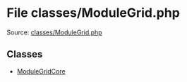 File classes/ModuleGrid.php
=========

Source: [classes/ModuleGrid.php](https://github.com/PrestaShop/PrestaShop/blob/1.5.0.1/classes/ModuleGrid.php)


Classes
-------

* [ModuleGridCore](class.ModuleGridCore.md)

